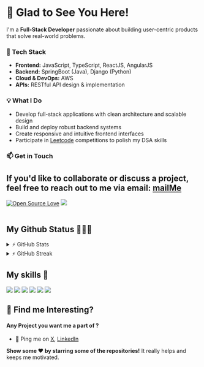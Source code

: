# 👋 Glad to See You Here!

I'm a **Full-Stack Developer** passionate about building user-centric products that solve real-world problems.

### 🚀 Tech Stack
- **Frontend:** JavaScript, TypeScript, ReactJS, AngularJS
- **Backend:** SpringBoot (Java), Django (Python)
- **Cloud & DevOps:** AWS
- **APIs:** RESTful API design & implementation

### 💡 What I Do
- Develop full-stack applications with clean architecture and scalable design
- Build and deploy robust backend systems
- Create responsive and intuitive frontend interfaces
- Participate in [Leetcode](https://leetcode.com/u/swapnilwani/) competitions to polish my DSA skills

### 📫 Get in Touch
If you'd like to collaborate or discuss a project, feel free to reach out to me via email: [**mailMe**](mailto:waniswapnil3@gmail.com)
---

[![Open Source Love](https://badges.frapsoft.com/os/v2/open-source.svg?v=103)](https://github.com/swapnilwani3) [![](https://cdn.rawgit.com/sindresorhus/awesome/d7305f38d29fed78fa85652e3a63e154dd8e8829/media/badge.svg)](https://github.com/swapnilwani3)
<br> <br>

##  My Github Status 👩🏻‍💻
<details>
  <summary>⚡ GitHub Stats</summary>
  <br/>

  ![Your GitHub Stats](https://github-readme-stats.vercel.app/api?username=swapnilwani3&show_icons=true&theme=radical)

   ![Top Languages](https://github-readme-stats.vercel.app/api/top-langs/?username=swapnilwani3&layout=compact&theme=radical)

</details>

<details>

<summary>⚡ GitHub Streak</summary>
  <br/>
  ![GitHub Streak](https://streak-stats.demolab.com/?user=swapnilwani3&theme=radical)
</details>

   

## My skills 🚀

![](https://img.shields.io/badge/HTML5-E34F26?style=for-the-badge&logo=html5&logoColor=white)
![](https://img.shields.io/badge/JavaScript-F7DF1E?style=for-the-badge&logo=javascript&logoColor=black)
![](https://img.shields.io/badge/CSS3-1572B6?style=for-the-badge&logo=css3&logoColor=white)
![](https://img.shields.io/badge/Markdown-000000?style=for-the-badge&logo=markdown&logoColor=white)
![](https://img.shields.io/badge/React-20232A?style=for-the-badge&logo=react&logoColor=61DAFB)
![](https://img.shields.io/badge/Bootstrap-563D7C?style=for-the-badge&logo=bootstrap&logoColor=white)


## :dart: Find me Interesting? 

#### Any Project you want me a part of ?

 - 👀 Ping me on [X](https://x.com/waniswapnil3), [LinkedIn](https://www.linkedin.com/in/swapnil-wani-14797216b/)

**Show some ❤️ by starring some of the repositories!** It really helps and keeps me motivated.

<!--
**swapnilwani3/swapnilwani3** is a ✨ _special_ ✨ repository because its `README.md` (this file) appears on your GitHub profile.
### 👨 All about me:
Here are some ideas to get you started:

- 🔭 I’m currently working on ...
- 🌱 I’m currently learning ...
- 👯 I’m looking to collaborate on ...
- 🤔 I’m looking for help with ...
- 💬 Ask me about ...
- 📫 How to reach me: ...
- 😄 Pronouns: ...
- ⚡ Fun fact: ...
-->
